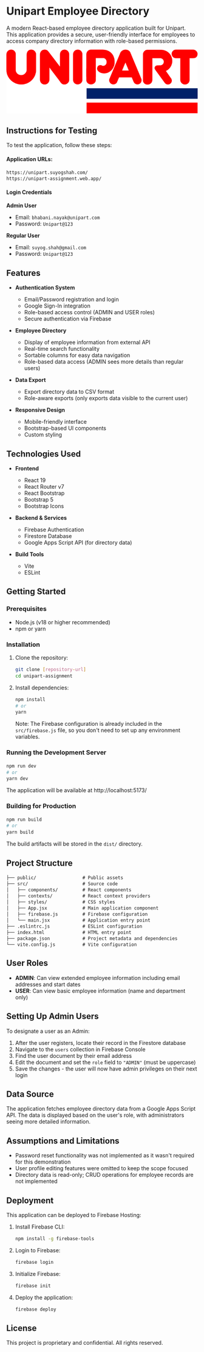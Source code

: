# Unipart Employee Directory

A modern React-based employee directory application built for Unipart. This application provides a secure, user-friendly interface for employees to access company directory information with role-based permissions.

![Unipart Logo](/public/logo.png)

## Instructions for Testing
To test the application, follow these steps:
#### Application URLs:
    https://unipart.suyogshah.com/
    https://unipart-assignment.web.app/

#### Login Credentials
**Admin User**
- Email: `bhabani.nayak@unipart.com`
- Password: `Unipart@123`

**Regular User**
- Email: `suyog.shah@gmail.com`
- Password: `Unipart@123`


## Features

- **Authentication System**
  - Email/Password registration and login
  - Google Sign-In integration
  - Role-based access control (ADMIN and USER roles)
  - Secure authentication via Firebase

- **Employee Directory**
  - Display of employee information from external API
  - Real-time search functionality
  - Sortable columns for easy data navigation
  - Role-based data access (ADMIN sees more details than regular users)

- **Data Export**
  - Export directory data to CSV format
  - Role-aware exports (only exports data visible to the current user)

- **Responsive Design**
  - Mobile-friendly interface
  - Bootstrap-based UI components
  - Custom styling

## Technologies Used

- **Frontend**
  - React 19
  - React Router v7
  - React Bootstrap
  - Bootstrap 5
  - Bootstrap Icons

- **Backend & Services**
  - Firebase Authentication
  - Firestore Database
  - Google Apps Script API (for directory data)

- **Build Tools**
  - Vite
  - ESLint

## Getting Started

### Prerequisites

- Node.js (v18 or higher recommended)
- npm or yarn

### Installation

1. Clone the repository:
   ```bash
   git clone [repository-url]
   cd unipart-assignment
   ```

2. Install dependencies:
   ```bash
   npm install
   # or
   yarn
   ```

   Note: The Firebase configuration is already included in the `src/firebase.js` file, so you don't need to set up any environment variables.

### Running the Development Server

```bash
npm run dev
# or
yarn dev
```

The application will be available at http://localhost:5173/

### Building for Production

```bash
npm run build
# or
yarn build
```

The build artifacts will be stored in the `dist/` directory.

## Project Structure

```
├── public/                 # Public assets
├── src/                    # Source code
│   ├── components/         # React components
│   ├── contexts/           # React context providers
│   ├── styles/             # CSS styles
│   ├── App.jsx             # Main application component
│   ├── firebase.js         # Firebase configuration
│   └── main.jsx            # Application entry point
├── .eslintrc.js            # ESLint configuration
├── index.html              # HTML entry point
├── package.json            # Project metadata and dependencies
└── vite.config.js          # Vite configuration
```

## User Roles

- **ADMIN**: Can view extended employee information including email addresses and start dates
- **USER**: Can view basic employee information (name and department only)

## Setting Up Admin Users

To designate a user as an Admin:

1. After the user registers, locate their record in the Firestore database
2. Navigate to the `users` collection in Firebase Console
3. Find the user document by their email address
4. Edit the document and set the `role` field to `"ADMIN"` (must be uppercase)
5. Save the changes - the user will now have admin privileges on their next login

## Data Source

The application fetches employee directory data from a Google Apps Script API. The data is displayed based on the user's role, with administrators seeing more detailed information.

## Assumptions and Limitations

- Password reset functionality was not implemented as it wasn't required for this demonstration
- User profile editing features were omitted to keep the scope focused
- Directory data is read-only; CRUD operations for employee records are not implemented

## Deployment

This application can be deployed to Firebase Hosting:

1. Install Firebase CLI:
   ```bash
   npm install -g firebase-tools
   ```

2. Login to Firebase:
   ```bash
   firebase login
   ```

3. Initialize Firebase:
   ```bash
   firebase init
   ```

4. Deploy the application:
   ```bash
   firebase deploy
   ```

## License

This project is proprietary and confidential. All rights reserved.